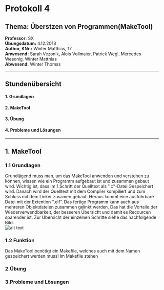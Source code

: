 # Protokoll 4
## Thema: Überstzen von Programmen(MakeTool)
**Professor:** SX  
**Übungsdatum:** 4.12.2018  
**Author, KNr.:** Winter Matthias, 17  
**Anwesend:** Sarah Vezonik, Alois Vollmaier, Patrick Wegl, Mercedes Wesonig, Winter Matthias  
**Abwesend:** Winter Thomas    
  
  
---

## Stundenübersicht
#### 1. Grundlagen
#### 2. MakeTool
#### 3. Übung
#### 4. Probleme und Lösungen

--- 

## 1. MakeTool  
### 1.1 Grundlagen  
Grundlägend muss man, um das MakeTool anwenden und verstehen zu können, wissen wie ein Programm aufgebaut ist und zusammen gebaut wird.
Wichtig ist, dass im 1.Schritt der Quelltext als ".c"-Datei Gespeichert wird. Danach wird der Quelltext mit dem Compiler kompiliert und zum Schluss mit dem Linker zusamen gebaut. Heraus kommt eine ausführbare Datei mit der Extention ".elf". Das fertige Programm kann auch  aus mehreren Objektdateien zusammen gelinkt werden. Das hat die Vorteile der Wiederverwendbarkeit, der besseren Übersicht und damit es Recourcen sparender ist. Zur Übersicht der einzelnen Schritte siehe das nachfolgende Bild.  
![alt text](http://new.c-howto.de/wp-content/uploads/2017/04/Makefiles.gif)     

### 1.2 Funktion
Das MakeTool benötigt ein Makefile, welches auch mit dem Namen gespeichert werden muss! Im Makefile stehen

### 2.Übung  

### 3.Probleme und Lösungen
